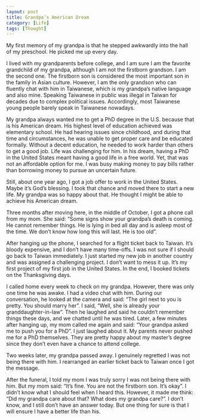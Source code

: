 ```yaml
---
layout: post
title: Grandpa’s American Dream
category: [Life]
tags: [Thought]
---
```


My first memory of my grandpa is that he stepped awkwardly into the hall of my preschool. He picked me up every day.

I lived with my grandparents before college, and I am sure I am the favorite grandchild of my grandpa, although I am not the firstborn grandson. I am the second one. The firstborn son is considered the most important son in the family in Asian culture. However, I am the only grandson who can fluently chat with him in Taiwanese, which is my grandpa’s native language and also mine. Speaking Taiwanese in public was illegal in Taiwan for decades due to complex political issues. Accordingly, most Taiwanese young people barely speak in Taiwanese nowadays.

My grandpa always wanted me to get a PhD degree in the U.S. because that is his American dream. His highest level of education achieved was elementary school. He had hearing issues since childhood, and during that time and circumstances, he was unable to get proper care and be educated formally. Without a decent education, he needed to work harder than others to get a good job. Life was challenging for him. In his dream, having a PhD in the United States meant having a good life in a free world. Yet, that was not an affordable option for me. I was busy making money to pay bills rather than borrowing money to pursue an uncertain future.

Still, about one year ago, I got a job offer to work in the United States. Maybe it’s God’s blessing. I took that chance and moved there to start a new life. My grandpa was so happy about that. He thought I might be able to achieve his American dream.

Three months after moving here, in the middle of October, I got a phone call from my mom. She said: “Some signs show your grandpa’s death is coming. He cannot remember things. He is lying in bed all day and is asleep most of the time. We don’t know how long this will last. He is too old”.

After hanging up the phone, I searched for a flight ticket back to Taiwan. It’s bloody expensive, and I don’t have many time-offs. I was not sure if I should go back to Taiwan immediately. I just started my new job in another country and was assigned a challenging project. I don’t want to mess it up. It’s my first project of my first job in the United States. In the end, I booked tickets on the Thanksgiving days.

I called home every week to check on my grandpa. However, there was only one time he was awake. I had a video chat with him. During our conversation, he looked at the camera and said: “The girl next to you is pretty. You should marry her”. I said, “Well, she is already your granddaughter-in-law”. Then he laughed and said he couldn’t remember things these days, and we chatted until he was tired. Later, a few minutes after hanging up, my mom called me again and said: “Your grandpa asked me to push you for a PhD”. I just laughed about it. My parents never pushed me for a PhD themselves. They are pretty happy about my master’s degree since they don’t even have a chance to attend college.

Two weeks later, my grandpa passed away. I genuinely regretted I was not being there with him. I rearranged an earlier ticket back to Taiwan once I got the message.

After the funeral, I told my mom I was truly sorry I was not being there with him. But my mom said: “It’s fine. You are not the firstborn son. It’s okay”. I didn’t know what I should feel when I heard this. However, it made me think: “Did my grandpa care about that? What does my grandpa care?”. I don’t know, and I still don’t have an answer today. But one thing for sure is that I will ensure I have a better life than his.
